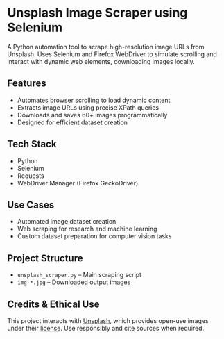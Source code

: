 # Unsplash Image Scraper using Selenium

A Python automation tool to scrape high-resolution image URLs from Unsplash. Uses Selenium and Firefox WebDriver to simulate scrolling and interact with dynamic web elements, downloading images locally.

## Features
- Automates browser scrolling to load dynamic content
- Extracts image URLs using precise XPath queries
- Downloads and saves 60+ images programmatically
- Designed for efficient dataset creation

## Tech Stack
- Python
- Selenium
- Requests
- WebDriver Manager (Firefox GeckoDriver)

## Use Cases
- Automated image dataset creation
- Web scraping for research and machine learning
- Custom dataset preparation for computer vision tasks

## Project Structure
- `unsplash_scraper.py` – Main scraping script
- `img-*.jpg` – Downloaded output images

## Credits & Ethical Use
This project interacts with [Unsplash](https://unsplash.com), which provides open-use images under their [license](https://unsplash.com/license). Use responsibly and cite sources when required.
